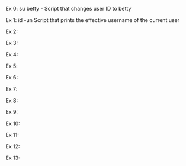 Ex 0: su betty - Script that changes user ID to betty

Ex 1: id -un Script that prints the effective username of the current user

Ex 2: 

Ex 3: 

Ex 4: 

Ex 5: 

Ex 6:

Ex 7: 

Ex 8:

Ex 9: 

Ex 10: 

Ex 11: 

Ex 12: 

Ex 13: 
